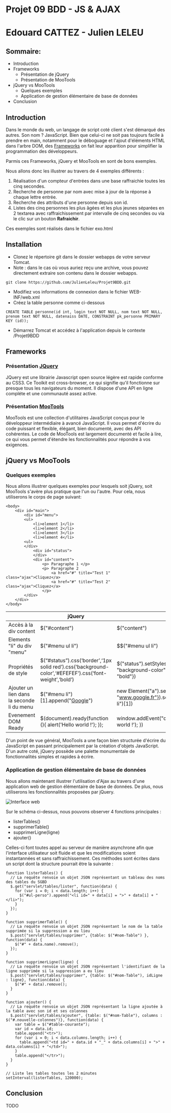 # Projet 09 BDD - JS & AJAX
# Edouard CATTEZ - Julien LELEU

## Sommaire:
- Introduction
- Frameworks
  - Présentation de jQuery
  - Présentation de MooTools
- jQuery vs MooTools
    - Quelques exemples
    - Application de gestion élémentaire de base de données
- Conclusion

## Introduction

Dans le monde du web, un langage de script coté client s'est démarqué des autres. Son nom ? JavaScript.
Bien que celui-ci ne soit pas toujours facile à prendre en main, notamment pour le déboguage et l'ajout d'éléments HTML dans l'arbre DOM,
des [Frameworks](https://fr.wikipedia.org/wiki/Framework) on fait leur apparition pour simplifier la programmation des développeurs.

Parmis ces Frameworks, jQuery et MooTools en sont de bons exemples.

Nous allons donc les illustrer au travers de 4 exemples différents :

1. Réalisation d'un compteur d'entrées dans une base raffraichie toutes les cinq secondes.
2. Recherche de personne par nom avec mise à jour de la réponse à chaque lettre entrée.
3. Recherche des attributs d'une personne depuis son id.
4. Listes des cinq personnes les plus âgées et les plus jeunes séparées en 2 textarea avec raffraichissement par intervalle de cinq secondes ou via le clic sur un bouton **Rafraichir**.

Ces exemples sont réalisés dans le fichier exo.html

## Installation

- Clonez le répertoire git dans le dossier webapps de votre serveur Tomcat.
- Note : dans le cas où vous auriez reçu une archive, vous pouvez directement extraire son contenu dans le dossier webapps.

```
git clone https://github.com/JulienLeleu/Projet9BDD.git
```

- Modifiez vos informations de connexion dans le fichier WEB-INF/web.xml
- Créez la table personne comme ci-dessous

```
CREATE TABLE personne(id int, login text NOT NULL, nom text NOT NULL, prenom text NOT NULL, datenaiss DATE, CONSTRAINT pk_personne PRIMARY KEY (id));
```

- Démarrez Tomcat et accédez à l'application depuis le contexte /Projet9BDD

## Frameworks

### Présentation [JQuery](https://jquery.com/)

JQuery est une librairie Javascript open source légère est rapide conforme au CSS3.
Ce Toolkit est cross-browser, ce qui signifie qu'il fonctionne sur presque tous les navigateurs du moment.
Il dispose d'une API en ligne compléte et une communauté assez active.

### Présentation [MooTools](http://mootools.net/)

MooTools est une collection d'utilitaires JavaScript conçus pour le développeur intermédiaire à avancé JavaScript.
Il vous permet d'écrire du code puissant et flexible, élégant, bien documenté, avec des API cohérentes.
Le code de MooTools est largement documenté et facile à lire, ce qui vous permet d'étendre les fonctionnalités pour répondre à vos exigences.

## jQuery vs MooTools

### Quelques exemples

Nous allons illustrer quelques exemples pour lesquels soit jQuery, soit MooTools s'avère plus pratique que l'un ou l'autre. Pour cela, nous utiliserons le corps de page suivant:

```
<body> 
    <div id="main"> 
		<div id="menu"> 
		<ul> 
			<li>element 1</li> 
			<li>element 2</li> 
			<li>element 3</li> 
			<li>element 4</li> 
		<ul> 
		</div> 
			<div id="status">
			</div> 
			<div id="content"> 
				<p> Paragraphe 1 </p> 
				<p> Paragraphe 2 
					<a href="#" title="Test 1" class="ajax">Cliquez</a> 
					<a href="#" title="Test 2" class="ajax">Cliquez</a> 
				</p> 
		</div>
	</div> 
</body>
```

|| jQuery | Mootols |
|--------|--------|---------|
| Accès à la div content | $("#content") | $("content") |
| Elements "li" du div "menu" | $("#menu ul li") | $$("#menu ul li") |
| Propriétés de style | $(“#status”).css(‘border’,‘1px solid  red’).css(‘background-color’,‘#EFEFEF’).css(‘font-weight’,‘bold’) |  $("status").setStyles({ "border": "1px solid red", "background-color": "#EFEFEF",  "font-weight": "bold"}) |
| Ajouter un lien dans la seconde li du menu | $("#menu li")[1].append("<a href="www.google.fr">Google</a>") |  new Element("a").set({"href" = "www.google.fr"}).setText("Google").inject($$("#menu li")[1]) |
Evenement DOM Ready | $(document).ready(function (){ alert('Hello world !'); }); | window.addEvent("domready", function(){ alert('Hello world !'); }) |

D'un point de vue général, MooTools a une façon bien structurée d'écrire du JavaScript en passant principalement par la création d'objets JavaScript. D'un autre coté, jQuery possède une palette monumentale de fonctionnalités simples et rapides à écrire.

### Application de gestion élémentaire de base de données

Nous allons maintenant illustrer l'utilisation d'Ajax au travers d'une application web de gestion élémentaire de base de données. De plus, nous utiliserons les fonctionnalités proposées par jQuery.

![Interface web](https://cloud.githubusercontent.com/assets/10498113/11848961/b27fe23a-a425-11e5-812e-1135f928d783.jpg)

Sur le schéma ci-dessus, nous pouvons observer 4 fonctions principales :
- listerTables()
- supprimerTable()
- supprimerLigne(ligne)
- ajouter()

Celles-ci font toutes appel au serveur de manière asynchrone afin que l'interface utilisateur soit fluide et que les modifications soient instantannées et sans raffraichissement. Ces méthodes sont écrites dans un script dont la structure pourrait être la suivante :

```
function listerTables() {
  // La requête renvoie un objet JSON représentant un tableau des noms des tables du SGBD
  $.get("servlet/tables/lister", function(data) {
    for (var i = 0; i < data.length; i++) {
      $("#ul-perso").append("<li id=" + data[i] = ">" + data[i] + "</li>");
    }
  });
}

function supprimerTable() {
  // La requête renvoie un objet JSON représentant le nom de la table supprimée si la suppression a eu lieu
  $.post("servlet/tables/supprimer", {table: $("#nom-Table") }, function(data) {
    $("#" + data.name).remove();
  });
}

function supprimerLigne(ligne) {
  // La requête renvoie un objet JSON représentant l'identifiant de la ligne supprimée si la suppression a eu lieu
  $.post("servlet/tables/supprimer", {table: $("#nom-Table"), idLigne : ligne}, function(data) {
    $("#" + data).remove();
  }
}

function ajouter() {
  // La requête renvoie un objet JSON représentant la ligne ajoutée à la table avec son id et ses colonnes
  $.post("servlet/tables/ajouter", {table: $("#nom-Table"), columns : $("#.nouvelle-colonnes")}, function(data) {
    var table = $("#table-courante");
    var id = data.id;
    table.append("<tr>");
    for (var i = 0; i < data.columns.length; i++) {
      table.append("<td id=" + data.id + "_" + data.columns[i] + ">" + data.columns[i] + "</td>");
    }
    table.append("</tr>");
  }
}

// Liste les tables toutes les 2 minutes
setInterval(listerTables, 120000);
```

## Conclusion

TODO
